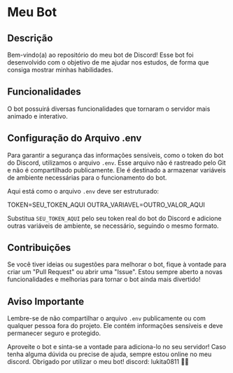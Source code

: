 # Meu Bot

## Descrição

Bem-vindo(a) ao repositório do meu bot de Discord! Esse bot foi desenvolvido com o objetivo de me ajudar nos estudos, de forma que consiga mostrar minhas habilidades.

## Funcionalidades

O bot possuirá diversas funcionalidades que tornaram o servidor mais animado e interativo.

## Configuração do Arquivo .env

Para garantir a segurança das informações sensíveis, como o token do bot do Discord, utilizamos o arquivo `.env`. Esse arquivo não é rastreado pelo Git e não é compartilhado publicamente. Ele é destinado a armazenar variáveis de ambiente necessárias para o funcionamento do bot.

Aqui está como o arquivo `.env` deve ser estruturado:

TOKEN=SEU_TOKEN_AQUI
OUTRA_VARIAVEL=OUTRO_VALOR_AQUI


Substitua `SEU_TOKEN_AQUI` pelo seu token real do bot do Discord e adicione outras variáveis de ambiente, se necessário, seguindo o mesmo formato.

## Contribuições

Se você tiver ideias ou sugestões para melhorar o bot, fique à vontade para criar um "Pull Request" ou abrir uma "Issue". Estou sempre aberto a novas funcionalidades e melhorias para tornar o bot ainda mais divertido!

## Aviso Importante

Lembre-se de não compartilhar o arquivo `.env` publicamente ou com qualquer pessoa fora do projeto. Ele contém informações sensíveis e deve permanecer seguro e protegido.

Aproveite o bot e sinta-se a vontade para adiciona-lo no seu servidor! Caso tenha alguma dúvida ou precise de ajuda, sempre estou online no meu discord. Obrigado por utilizar o meu bot! discord: lukita0811 🤖🎉
